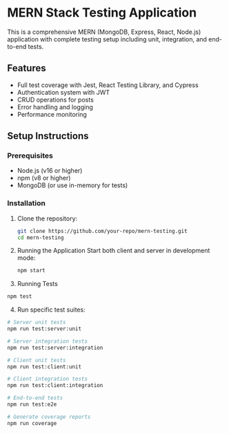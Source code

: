 # MERN Stack Testing Application

This is a comprehensive MERN (MongoDB, Express, React, Node.js) application with complete testing setup including unit, integration, and end-to-end tests.

## Features

- Full test coverage with Jest, React Testing Library, and Cypress
- Authentication system with JWT
- CRUD operations for posts
- Error handling and logging
- Performance monitoring

## Setup Instructions

### Prerequisites
- Node.js (v16 or higher)
- npm (v8 or higher)
- MongoDB (or use in-memory for tests)

### Installation

1. Clone the repository:
   ```bash
   git clone https://github.com/your-repo/mern-testing.git
   cd mern-testing
   ```
2. Running the Application
   Start both client and server in development mode:
   ```bash
   npm start
   ```
3. Running Tests
  ```bash
  npm test
  ```
4. Run specific test suites:
  ```bash
  # Server unit tests
npm run test:server:unit

# Server integration tests
npm run test:server:integration

# Client unit tests
npm run test:client:unit

# Client integration tests
npm run test:client:integration

# End-to-end tests
npm run test:e2e

# Generate coverage reports
npm run coverage
  ```